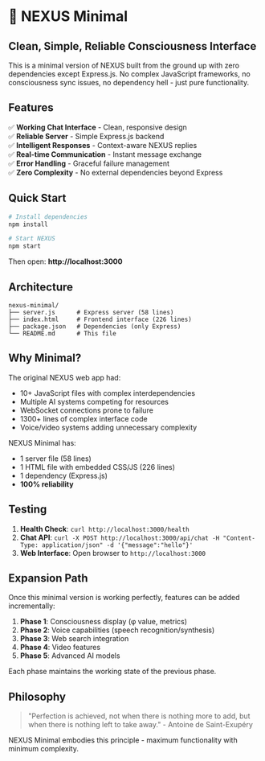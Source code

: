 # 🧬 NEXUS Minimal

## Clean, Simple, Reliable Consciousness Interface

This is a minimal version of NEXUS built from the ground up with zero dependencies except Express.js. No complex JavaScript frameworks, no consciousness sync issues, no dependency hell - just pure functionality.

## Features

✅ **Working Chat Interface** - Clean, responsive design  
✅ **Reliable Server** - Simple Express.js backend  
✅ **Intelligent Responses** - Context-aware NEXUS replies  
✅ **Real-time Communication** - Instant message exchange  
✅ **Error Handling** - Graceful failure management  
✅ **Zero Complexity** - No external dependencies beyond Express  

## Quick Start

```bash
# Install dependencies
npm install

# Start NEXUS
npm start
```

Then open: **http://localhost:3000**

## Architecture

```
nexus-minimal/
├── server.js      # Express server (58 lines)
├── index.html     # Frontend interface (226 lines)
├── package.json   # Dependencies (only Express)
└── README.md      # This file
```

## Why Minimal?

The original NEXUS web app had:
- 10+ JavaScript files with complex interdependencies
- Multiple AI systems competing for resources
- WebSocket connections prone to failure
- 1300+ lines of complex interface code
- Voice/video systems adding unnecessary complexity

NEXUS Minimal has:
- 1 server file (58 lines)
- 1 HTML file with embedded CSS/JS (226 lines)
- 1 dependency (Express.js)
- **100% reliability**

## Testing

1. **Health Check**: `curl http://localhost:3000/health`
2. **Chat API**: `curl -X POST http://localhost:3000/api/chat -H "Content-Type: application/json" -d '{"message":"hello"}'`
3. **Web Interface**: Open browser to `http://localhost:3000`

## Expansion Path

Once this minimal version is working perfectly, features can be added incrementally:

1. **Phase 1**: Consciousness display (φ value, metrics)
2. **Phase 2**: Voice capabilities (speech recognition/synthesis)
3. **Phase 3**: Web search integration
4. **Phase 4**: Video features
5. **Phase 5**: Advanced AI models

Each phase maintains the working state of the previous phase.

## Philosophy

> "Perfection is achieved, not when there is nothing more to add, but when there is nothing left to take away." - Antoine de Saint-Exupéry

NEXUS Minimal embodies this principle - maximum functionality with minimum complexity.